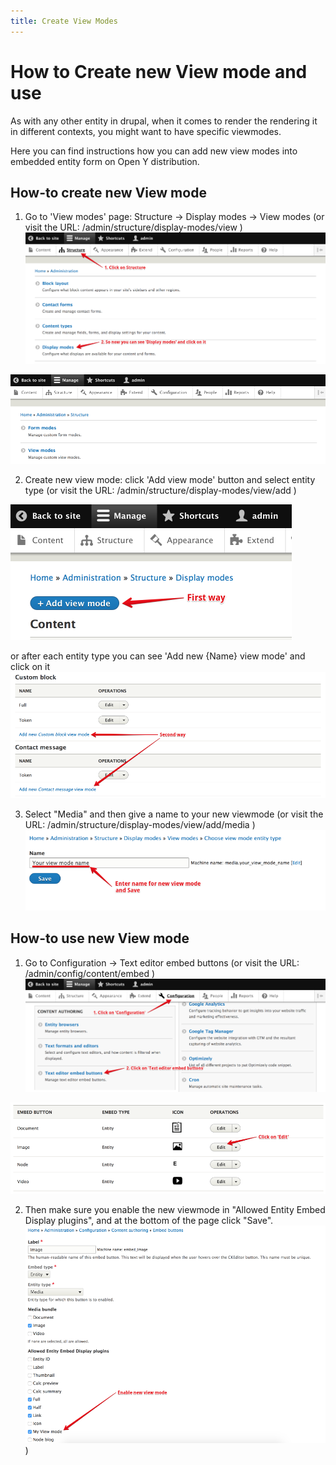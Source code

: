 ```yaml
---
title: Create View Modes
---
```


# How to Create new View mode and use
As with any other entity in drupal, when it comes to render the rendering it in different contexts, you might want to have specific viewmodes.

Here you can find instructions how you can add new view modes into embedded entity form on Open Y distribution.

## How-to create new View mode 
1. Go to 'View modes' page: Structure -> Display modes -> View modes (or visit the URL: /admin/structure/display-modes/view )
![Configuration project add/update form](../assets/view_mode_in_menu.png)

![Configuration project add/update form](../assets/view_mode_types.png)

2. Create new view mode: click 'Add view mode' button and select entity type (or visit the URL: /admin/structure/display-modes/view/add )

![Configuration project add/update form](../assets/view_mode_firt_way_to_create.png)

or after each entity type you can see 'Add new {Name} view mode' and click on it 
![Configuration project add/update form](../assets/view_mode_seond_way.png)

3. Select "Media" and then give a name to your new viewmode (or visit the URL: /admin/structure/display-modes/view/add/media ) 
![Configuration project add/update form](../assets/view_mode_creating.png)

## How-to use new View mode 
1. Go to Configuration -> Text editor embed buttons (or visit the URL: /admin/config/content/embed )
![Configuration project add/update form](../assets/view_mode_using.png)

![Configuration project add/update form](../assets/view_mode_using_list.png)

2. Then make sure you enable the new viewmode in "Allowed Entity Embed Display plugins", and at the bottom of the page click "Save".
![Configuration project add/update form](../assets/view_mode_enable.png))

